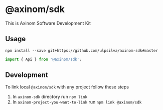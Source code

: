 # @axinom/sdk

This is Axinom Software Development Kit

## Usage

`npm install --save git+https://github.com/ulpsilva/axinom-sdk#master`

```js
import { Api } from '@axinom/sdk';
```

## Development

To link local `@axinom/sdk` with any project follow these steps

1. In `axinom-sdk` directory run `npm link`
2. In `axinom-project-you-want-to-link` run `npm link @axinom/sdk`
